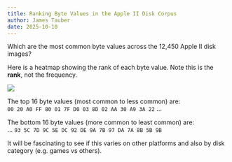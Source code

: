 ```yaml
---
title: Ranking Byte Values in the Apple II Disk Corpus
author: James Tauber
date: 2025-10-10
---
```

Which are the most common byte values across the 12,450 Apple II disk images?

Here is a heatmap showing the rank of each byte value. Note this is the **rank**,
not the frequency.

<img src="/CARC/figures/byte_rank_heatmap.svg">

The top 16 byte values (most common to less common) are:  
`00 20 A0 FF 80 01 7F D0 03 8D 02 AA 30 A9 3A 22` ...

The bottom 16 byte values (more common to least common) are:  
... `93 5C 7D 9C 5E DC 92 DE 9A 7B 97 DA 7A 8B 5B 9B`

It will be fascinating to see if this varies on other platforms and also by disk category (e.g. games vs others).
